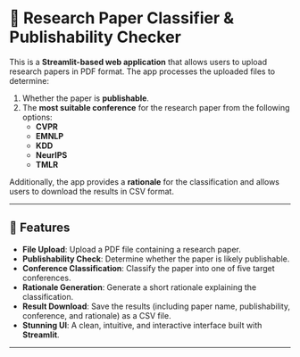 # 📄 Research Paper Classifier & Publishability Checker

This is a **Streamlit-based web application** that allows users to upload research papers in PDF format. The app processes the uploaded files to determine:
1. Whether the paper is **publishable**.
2. The **most suitable conference** for the research paper from the following options:
   - **CVPR**
   - **EMNLP**
   - **KDD**
   - **NeurIPS**
   - **TMLR**

Additionally, the app provides a **rationale** for the classification and allows users to download the results in CSV format.

---

## 🌟 Features

- **File Upload**: Upload a PDF file containing a research paper.
- **Publishability Check**: Determine whether the paper is likely publishable.
- **Conference Classification**: Classify the paper into one of five target conferences.
- **Rationale Generation**: Generate a short rationale explaining the classification.
- **Result Download**: Save the results (including paper name, publishability, conference, and rationale) as a CSV file.
- **Stunning UI**: A clean, intuitive, and interactive interface built with **Streamlit**.

---

